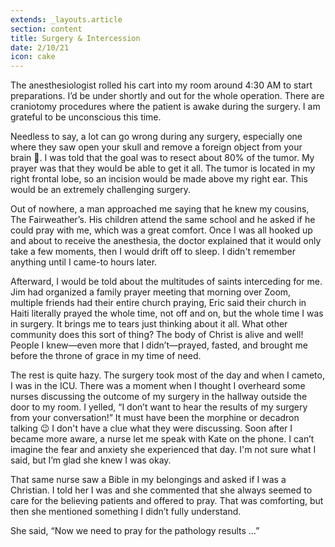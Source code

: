 ```yaml
---
extends: _layouts.article
section: content
title: Surgery & Intercession
date: 2/10/21
icon: cake
---
```


The anesthesiologist rolled his cart into my room around 4:30 AM to start preparations. I’d be under shortly and out for the whole operation. There are craniotomy procedures where the patient is awake during the surgery. I am grateful to be unconscious this time.

Needless to say, a lot can go wrong during any surgery, especially one where they saw open your skull and remove a foreign object from your brain 🤯. I was told that the goal was to resect about 80% of the tumor. My prayer was that they would be able to get it all. The tumor is located in my right frontal lobe, so an incision would be made above my right ear. This would be an extremely challenging surgery.

Out of nowhere, a man approached me saying that he knew my cousins, The Fairweather’s. His children attend the same school and he asked if he could pray with me, which was a great comfort. Once I was all hooked up and about to receive the anesthesia, the doctor explained that it would only take a few moments, then I would drift off to sleep. I didn't remember anything until I came-to hours later.

Afterward, I would be told about the multitudes of saints interceding for me. Jim had organized a family prayer meeting that morning over Zoom, multiple friends had their entire church praying, Eric said their church in Haiti literally prayed the whole time, not off and on, but the whole time I was in surgery. It brings me to tears just thinking about it all. What other community does this sort of thing? The body of Christ is alive and well! People I knew—even more that I didn’t—prayed, fasted, and brought me before the throne of grace in my time of need.

The rest is quite hazy. The surgery took most of the day and when I cameto, I was in the ICU. There was a moment when I thought I overheard some nurses discussing the outcome of my surgery in the hallway outside the door to my room. I yelled, “I don’t want to hear the results of my surgery from your conversation!” It must have been the morphine or decadron talking 😉 I don't have a clue what they were discussing. Soon after I became more aware, a nurse let me speak with Kate on the phone. I can’t imagine the fear and anxiety she experienced that day. I'm not sure what I said, but I’m glad she knew I was okay.

That same nurse saw a Bible in my belongings and asked if I was a Christian. I told her I was and she commented that she always seemed to care for the believing patients and offered to pray. That was comforting, but then she mentioned something I didn’t fully understand.

She said, “Now we need to pray for the pathology results …”
